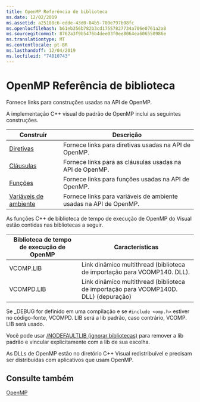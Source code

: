 ```yaml
---
title: OpenMP Referência de biblioteca
ms.date: 12/02/2019
ms.assetid: a25188c6-edde-43d0-84b5-780e797b08fc
ms.openlocfilehash: b61eb356b782b3cd17557827734a706e0761a2a8
ms.sourcegitcommit: 8762a3f9b5476b4dee03f0ee8064ea606550986e
ms.translationtype: MT
ms.contentlocale: pt-BR
ms.lasthandoff: 12/04/2019
ms.locfileid: "74810743"
---
```

# <a name="openmp-library-reference"></a>OpenMP Referência de biblioteca

Fornece links para construções usadas na API de OpenMP.

A implementação C++ visual do padrão de OpenMP inclui as seguintes construções.

|Construir|Descrição|
|---------------|-----------------|
|[Diretivas](openmp-directives.md)|Fornece links para diretivas usadas na API de OpenMP.|
|[Cláusulas](openmp-clauses.md)|Fornece links para as cláusulas usadas na API de OpenMP.|
|[Funções](openmp-functions.md)|Fornece links para funções usadas na API de OpenMP.|
|[Variáveis de ambiente](openmp-environment-variables.md)|Fornece links para variáveis de ambiente usadas na API de OpenMP.|

As funções C++ de biblioteca de tempo de execução de OpenMP do Visual estão contidas nas bibliotecas a seguir.

|Biblioteca de tempo de execução de OpenMP|Características|
|------------------------------|---------------------|
|VCOMP.LIB|Link dinâmico multithread (biblioteca de importação para VCOMP140. DLL).|
|VCOMPD.LIB|Link dinâmico multithread (biblioteca de importação para VCOMP140D. DLL) (depuração)|

Se _DEBUG for definido em uma compilação e se `#include <omp.h>` estiver no código-fonte, VCOMPD. LIB será a lib padrão, caso contrário, VCOMP. LIB será usado.

Você pode usar [/NODEFAULTLIB (ignorar bibliotecas)](../../../build/reference/nodefaultlib-ignore-libraries.md) para remover a lib padrão e vincular explicitamente com a lib de sua escolha.

As DLLs de OpenMP estão no diretório C++ Visual redistribuível e precisam ser distribuídas com aplicativos que usam OpenMP.

## <a name="see-also"></a>Consulte também

[OpenMP](../../../parallel/openmp/openmp-in-visual-cpp.md)
